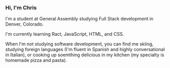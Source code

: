 ### Hi, I'm Chris

I'm a student at General Assembly studying Full Stack development in Denver, Colorado.

I'm currently learning Ract, JavaScript, HTML, and CSS.

When I'm not studying software development, you can find me skiing, studying foreign languages (I'm fluent in Spanish and highly conversational in Italian), or cooking up soemthing delicious in my kitchen (my specialty is homemade pizza and pasta).

<!--
**ChrisCampbell1/ChrisCampbell1** is a ✨ _special_ ✨ repository because its `README.md` (this file) appears on your GitHub profile.

Here are some ideas to get you started:

- 🔭 I’m currently working on ...
- 🌱 I’m currently learning ...
- 👯 I’m looking to collaborate on ...
- 🤔 I’m looking for help with ...
- 💬 Ask me about ...
- 📫 How to reach me: ...
- 😄 Pronouns: ...
- ⚡ Fun fact: ...
-->
